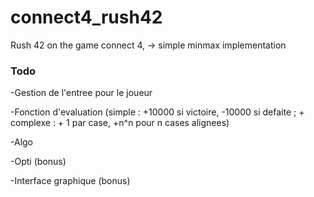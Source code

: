 # connect4_rush42
Rush 42 on the game connect 4, -> simple minmax implementation

### Todo

-Gestion de l'entree pour le joueur

-Fonction d'evaluation (simple : +10000 si victoire, -10000 si defaite ;
                      + complexe : + 1 par case, +n^n pour n cases alignees)
                      
-Algo

-Opti (bonus)

-Interface graphique (bonus)

